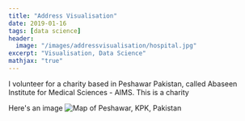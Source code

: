 ```yaml
---
title: "Address Visualisation"
date: 2019-01-16
tags: [data science]
header:
  image: "/images/addressvisualisation/hospital.jpg"
excerpt: "Visualisation, Data Science"
mathjax: "true"
---
```


I volunteer for a charity based in Peshawar Pakistan, called Abaseen Institute for Medical Sciences - AIMS.
This is a charity 



Here's an image 
<img src="{{ site.url }}{{ site.baseurl }}/images/addressvisualisation/peshmap.png" alt="Map of Peshawar, KPK, Pakistan">



